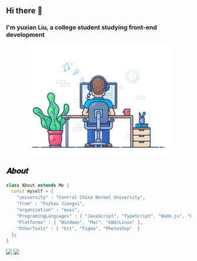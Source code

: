 ## Hi there 👋
### I'm yuxian Liu, a college student studying front-end development

<div align="center" width="50">
    <img src="https://github.com/lyxaaaa/lyxaaaa/blob/main/developer.gif" alt="developer" width="400" height="300"/>
</div>

## 𝑨𝒃𝒐𝒖𝒕

```dart
class About extends Me { 
  const myself = {  
    "university" : "Central China Normal University",
    "from" : "Fuzhou Jiangxi",
    "organization" : "muxi",
    "ProgramingLanguages" : { "JavaScript", "TypeScript", "Node.js", "HTML", "CSS", "Python", "C++" },
    "Platforms" : { "Windows", "Mac", "GNU/Linux" },
    "OtherTools" : { "Git", "Figma", "Photoshop"  }
  };
}
```
<div>
  <img width="49%" src="https://github-readme-stats.vercel.app/api/top-langs/?username=lyxaaaa&layout=compact&theme=merko&hide_border=true"/>
  <img width="49%" src="https://github-readme-stats.vercel.app/api?username=lyxaaaa&show_icons=true&include_all_commits=true&count_private=true&theme=merko&hide_border=true"/>
</div>